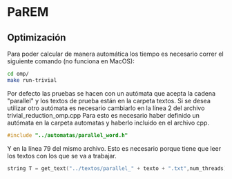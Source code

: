 # PaREM

## Optimización
Para poder calcular de manera automática los tiempo es necesario correr el siguiente comando (no funciona en MacOS):
```zsh
cd omp/
make run-trivial
```
Por defecto las pruebas se hacen con un autómata que acepta la cadena "parallel" y los textos de prueba están en la carpeta textos.
Si se desea utilizar otro autómata es necesario cambiarlo en la línea 2 del archivo trivial_reduction_omp.cpp
Para esto es necesario haber definido un autómata en la carpeta automatas y haberlo incluido en el archivo cpp.
```cpp
#include "../automatas/parallel_word.h"
```
Y en la línea 79 del mismo archivo. Esto es necesario porque tiene que leer los textos con los que se va a trabajar.
```cpp
string T = get_text("../textos/parallel_" + texto + ".txt",num_threads);
```
